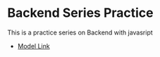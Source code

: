 # Backend Series Practice

This is a practice series on Backend with javasript
- [Model Link](https://app.eraser.io/workspace/YtPqZ1VogxGy1jzIDkzj)
